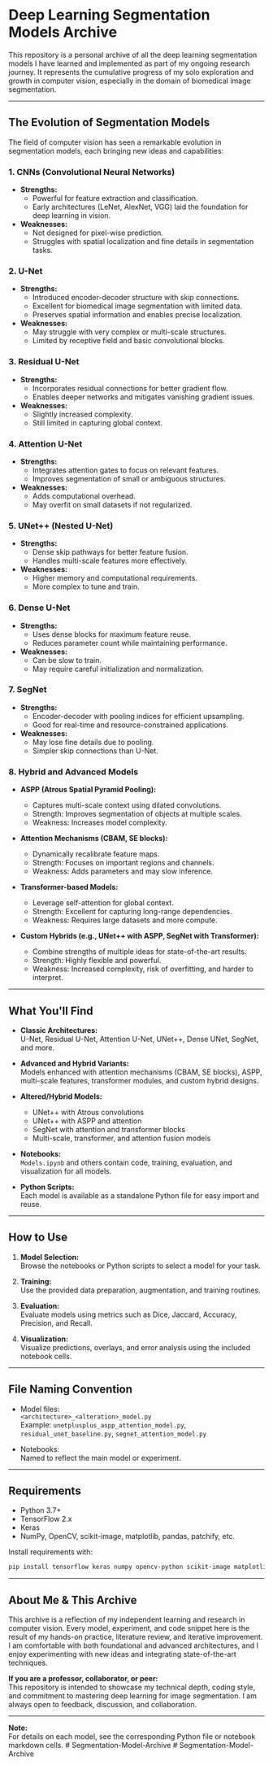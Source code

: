 # Deep Learning Segmentation Models Archive

This repository is a personal archive of all the deep learning segmentation models I have learned and implemented as part of my ongoing research journey. It represents the cumulative progress of my solo exploration and growth in computer vision, especially in the domain of biomedical image segmentation.

---

## The Evolution of Segmentation Models

The field of computer vision has seen a remarkable evolution in segmentation models, each bringing new ideas and capabilities:

### 1. **CNNs (Convolutional Neural Networks)**
- **Strengths:**  
  - Powerful for feature extraction and classification.
  - Early architectures (LeNet, AlexNet, VGG) laid the foundation for deep learning in vision.
- **Weaknesses:**  
  - Not designed for pixel-wise prediction.
  - Struggles with spatial localization and fine details in segmentation tasks.

### 2. **U-Net**
- **Strengths:**  
  - Introduced encoder-decoder structure with skip connections.
  - Excellent for biomedical image segmentation with limited data.
  - Preserves spatial information and enables precise localization.
- **Weaknesses:**  
  - May struggle with very complex or multi-scale structures.
  - Limited by receptive field and basic convolutional blocks.

### 3. **Residual U-Net**
- **Strengths:**  
  - Incorporates residual connections for better gradient flow.
  - Enables deeper networks and mitigates vanishing gradient issues.
- **Weaknesses:**  
  - Slightly increased complexity.
  - Still limited in capturing global context.

### 4. **Attention U-Net**
- **Strengths:**  
  - Integrates attention gates to focus on relevant features.
  - Improves segmentation of small or ambiguous structures.
- **Weaknesses:**  
  - Adds computational overhead.
  - May overfit on small datasets if not regularized.

### 5. **UNet++ (Nested U-Net)**
- **Strengths:**  
  - Dense skip pathways for better feature fusion.
  - Handles multi-scale features more effectively.
- **Weaknesses:**  
  - Higher memory and computational requirements.
  - More complex to tune and train.

### 6. **Dense U-Net**
- **Strengths:**  
  - Uses dense blocks for maximum feature reuse.
  - Reduces parameter count while maintaining performance.
- **Weaknesses:**  
  - Can be slow to train.
  - May require careful initialization and normalization.

### 7. **SegNet**
- **Strengths:**  
  - Encoder-decoder with pooling indices for efficient upsampling.
  - Good for real-time and resource-constrained applications.
- **Weaknesses:**  
  - May lose fine details due to pooling.
  - Simpler skip connections than U-Net.

### 8. **Hybrid and Advanced Models**
- **ASPP (Atrous Spatial Pyramid Pooling):**  
  - Captures multi-scale context using dilated convolutions.
  - Strength: Improves segmentation of objects at multiple scales.
  - Weakness: Increases model complexity.

- **Attention Mechanisms (CBAM, SE blocks):**  
  - Dynamically recalibrate feature maps.
  - Strength: Focuses on important regions and channels.
  - Weakness: Adds parameters and may slow inference.

- **Transformer-based Models:**  
  - Leverage self-attention for global context.
  - Strength: Excellent for capturing long-range dependencies.
  - Weakness: Requires large datasets and more compute.

- **Custom Hybrids (e.g., UNet++ with ASPP, SegNet with Transformer):**  
  - Combine strengths of multiple ideas for state-of-the-art results.
  - Strength: Highly flexible and powerful.
  - Weakness: Increased complexity, risk of overfitting, and harder to interpret.

---

## What You'll Find

- **Classic Architectures:**  
  U-Net, Residual U-Net, Attention U-Net, UNet++, Dense UNet, SegNet, and more.

- **Advanced and Hybrid Variants:**  
  Models enhanced with attention mechanisms (CBAM, SE blocks), ASPP, multi-scale features, transformer modules, and custom hybrid designs.

- **Altered/Hybrid Models:**  
  - UNet++ with Atrous convolutions  
  - UNet++ with ASPP and attention  
  - SegNet with attention and transformer blocks  
  - Multi-scale, transformer, and attention fusion models

- **Notebooks:**  
  `Models.ipynb` and others contain code, training, evaluation, and visualization for all models.

- **Python Scripts:**  
  Each model is available as a standalone Python file for easy import and reuse.

---

## How to Use

1. **Model Selection:**  
   Browse the notebooks or Python scripts to select a model for your task.

2. **Training:**  
   Use the provided data preparation, augmentation, and training routines.

3. **Evaluation:**  
   Evaluate models using metrics such as Dice, Jaccard, Accuracy, Precision, and Recall.

4. **Visualization:**  
   Visualize predictions, overlays, and error analysis using the included notebook cells.

---

## File Naming Convention

- Model files:  
  `<architecture>_<alteration>_model.py`  
  Example: `unetplusplus_aspp_attention_model.py`, `residual_unet_baseline.py`, `segnet_attention_model.py`

- Notebooks:  
  Named to reflect the main model or experiment.

---

## Requirements

- Python 3.7+
- TensorFlow 2.x
- Keras
- NumPy, OpenCV, scikit-image, matplotlib, pandas, patchify, etc.

Install requirements with:
```bash
pip install tensorflow keras numpy opencv-python scikit-image matplotlib pandas patchify
```

---

## About Me & This Archive

This archive is a reflection of my independent learning and research in computer vision. Every model, experiment, and code snippet here is the result of my hands-on practice, literature review, and iterative improvement. I am comfortable with both foundational and advanced architectures, and I enjoy experimenting with new ideas and integrating state-of-the-art techniques.

**If you are a professor, collaborator, or peer:**  
This repository is intended to showcase my technical depth, coding style, and commitment to mastering deep learning for image segmentation. I am always open to feedback, discussion, and collaboration.

---

**Note:**  
For details on each model, see the corresponding Python file or notebook markdown cells.
#   S e g m e n t a t i o n - M o d e l - A r c h i v e  
 #   S e g m e n t a t i o n - M o d e l - A r c h i v e  
 